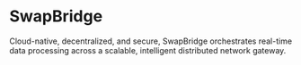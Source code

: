 # SwapBridge
Cloud-native, decentralized, and secure, SwapBridge orchestrates real-time data processing across a scalable, intelligent distributed network gateway.

